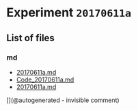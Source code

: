 # Experiment `20170611a`

## List of files

### md

* [20170611a.md](/gitbook/exp/20170611a.md)
* [Code_20170611a.md](/include/experiments/auto/Code_20170611a.md)
* [20170611a.md](/include/experiments/auto/20170611a.md)


[](@autogenerated - invisible comment)